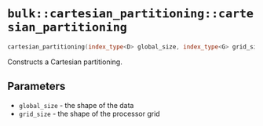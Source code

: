 # `bulk::cartesian_partitioning::cartesian_partitioning`

```cpp
cartesian_partitioning(index_type<D> global_size, index_type<G> grid_size);
```

Constructs a Cartesian partitioning.

## Parameters

* `global_size` - the shape of the data
* `grid_size` - the shape of the processor grid
